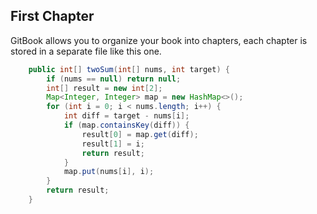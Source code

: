 ## First Chapter

GitBook allows you to organize your book into chapters, each chapter is stored in a separate file like this one.

```java
    public int[] twoSum(int[] nums, int target) {
        if (nums == null) return null;
        int[] result = new int[2];
        Map<Integer, Integer> map = new HashMap<>();
        for (int i = 0; i < nums.length; i++) {
            int diff = target - nums[i];
            if (map.containsKey(diff)) {
                result[0] = map.get(diff);
                result[1] = i;
                return result;
            }
            map.put(nums[i], i);
        }
        return result;
    }
```



